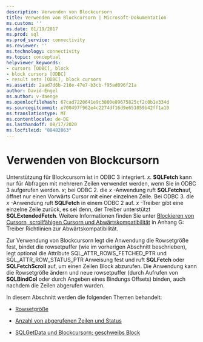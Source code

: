 ```yaml
---
description: Verwenden von Blockcursorn
title: Verwenden von Blockcursorn | Microsoft-Dokumentation
ms.custom: ''
ms.date: 01/19/2017
ms.prod: sql
ms.prod_service: connectivity
ms.reviewer: ''
ms.technology: connectivity
ms.topic: conceptual
helpviewer_keywords:
- cursors [ODBC], block
- block cursors [ODBC]
- result sets [ODBC], block cursors
ms.assetid: 2aad7d6b-216e-47e7-b3cb-f95ad096f21a
author: David-Engel
ms.author: v-daenge
ms.openlocfilehash: 67cad7220641e9c3800e89675825cf2c0b1e334d
ms.sourcegitcommit: e700497f962e4c2274df16d9e651059b42ff1a10
ms.translationtype: MT
ms.contentlocale: de-DE
ms.lasthandoff: 08/17/2020
ms.locfileid: "88482863"
---
```

# <a name="using-block-cursors"></a>Verwenden von Blockcursorn
Unterstützung für Blockcursorn ist in ODBC 3 integriert. *x*. **SQLFetch** kann nur für Abfragen mit mehreren Zeilen verwendet werden, wenn Sie in ODBC 3 aufgerufen werden. *x*; bei ODBC 2. die *x* -Anwendung ruft **SQLFetch**auf, öffnet nur einen Vorwärts Cursor mit einer einzelnen Zeile. Bei ODBC 3. die *x* -Anwendung ruft **SQLFetch** in einem ODBC 2 auf. *x* -Treiber gibt eine einzelne Zeile zurück, es sei denn, der Treiber unterstützt **SQLExtendedFetch**. Weitere Informationen finden Sie unter [Blockieren von Cursorn, scrollfähigen Cursorn und Abwärtskompatibilität](../../../odbc/reference/appendixes/block-cursors-scrollable-cursors-and-backward-compatibility.md) in Anhang G: Treiber Richtlinien zur Abwärtskompatibilität.  
  
 Zur Verwendung von Blockcursorn legt die Anwendung die Rowsetgröße fest, bindet die rowsetpuffer (wie im vorherigen Abschnitt beschrieben), legt optional die Attribute SQL_ATTR_ROWS_FETCHED_PTR und SQL_ATTR_ROW_STATUS_PTR Anweisung fest und ruft **SQLFetch** oder **SQLFetchScroll** auf, um einen Zeilen Block abzurufen. Die Anwendung kann die Rowsetgröße ändern und neue rowsetpuffer (durch Aufrufen von **SQLBindCol** oder durch Angeben eines Bindungs Offsets) binden, auch nachdem die Zeilen abgerufen wurden.  
  
 In diesem Abschnitt werden die folgenden Themen behandelt:  
  
-   [Rowsetgröße](../../../odbc/reference/develop-app/rowset-size.md)  
  
-   [Anzahl von abgerufenen Zeilen und Status](../../../odbc/reference/develop-app/number-of-rows-fetched-and-status.md)  
  
-   [SQLGetData und Blockcursorn; geschweibs Block](../../../odbc/reference/develop-app/sqlgetdata-and-block-cursors.md)
